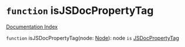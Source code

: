 # `function` isJSDocPropertyTag

[Documentation Index](../README.md)

`function` isJSDocPropertyTag(node: [Node](../interface.Node/README.md)): node `is` [JSDocPropertyTag](../interface.JSDocPropertyTag/README.md)